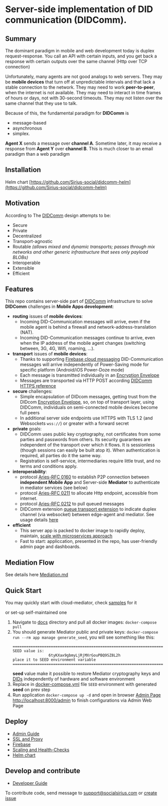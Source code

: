 # Server-side implementation of DID communication (DIDComm).

## Summary
The dominant paradigm in mobile and web development today is duplex request-response. 
You call an API with certain inputs, and you get back a response with certain outputs over the same channel (Http over TCP connection)

Unfortunately, many agents are not good analogs to web servers. They may be **mobile devices** that turn off at 
unpredictable intervals and that lack a stable connection to the network. 
They may need to work **peer-to-peer**, when the internet is not available. 
They may need to interact in time frames of hours or days, not with 30-second timeouts. 
They may not listen over the same channel that they use to talk.

Because of this, the fundamental paradigm for **DIDComm** is 

  - message-based 
  - asynchronous 
  - simplex. 

**Agent X** sends a message over **channel A**. Sometime later, it may receive a response from 
**Agent Y** over **channel B**. 
This is much closer to an email paradigm than a web paradigm

## Installation
Helm chart [https://github.com/Sirius-social/didcomm-helm](https://github.com/Sirius-social/didcomm-helm)

## Motivation

According to The [DIDComm](https://identity.foundation/didcomm-messaging/spec/) design attempts to be:

 - Secure 
 - Private
 - Decentralized 
 - Transport-agnostic
 - Routable *(allows mixed and dynamic transports; passes through mix networks and other generic infrastructure that sees only payload BLOBs)*
 - Interoperable 
 - Extensible
 - Efficient


## Features

This repo contains server-side part of [DIDComm](https://identity.foundation/didcomm-messaging/spec/#message-based-asynchronous-and-simplex) 
infrastructure to solve **DIDComm** challenges in **Mobile Apps development**: 
  
  - **routing** issues of **mobile devices**: 
      - Incoming DID-Communication messages will arrive, even if the mobile agent is behind a firewall 
        and network-address-translation (NAT).
      - Incoming DID-Communication messages continue to arrive, even when the IP address of the mobile agent 
        changes (switching between, 3G, 4G, Wifi, roaming, ...).
  - **transport** issues of **mobile devices**:
      - Thanks to supporting [Firebase cloud messaging](https://firebase.google.com/docs/cloud-messaging)
        DID-Communication messages will arrive independently of Power-Saving mode for specific 
        platform (Android/iOS Power-Doze mode)
      - Each message is transmitted individually in an [Encryption Envelope](https://github.com/hyperledger/aries-rfcs/blob/master/features/0019-encryption-envelope/README.md)
      - Messages are transported via HTTP POST according [DIDComm HTTPS reference](https://identity.foundation/didcomm-messaging/spec/#https)
  - **secure** challenges:
     - Simple encapsulation of DIDcom messages, getting trust from the DIDcom 
       [Encryption Envelope](https://identity.foundation/didcomm-messaging/spec/#summary), so, 
       on top of transport layer, using DIDComm, individuals on semi-connected mobile devices become full peers 
     - In additional server side endpoints use HTTPS with TLS 1.2 (and Websockets ```wss://```) 
       or greater with a forward secret
  - **private** goals:
     - DIDComm uses public key cryptography, not certificates from some parties and passwords from others. 
       Its security guarantees are independent of the transport over which it flows. 
       It is sessionless (though sessions can easily be built atop it). 
       When authentication is required, all parties do it the same way.
     - Registration is self-service, intermediaries require little trust, and no terms and conditions apply.
  - **interoperability**:
     - protocol [Aries-RFC 0160](https://github.com/hyperledger/aries-rfcs/tree/master/features/0160-connection-protocol) 
     to establish P2P connection between **independent Mobile App** and Server-side **Mediator** to 
     authenticate in mediator services (see below)
     - protocol [Aries-RFC 0211](https://github.com/hyperledger/aries-rfcs/tree/master/features/0211-route-coordination)
     to allocate Http endpoint, accessible from internet.
     - protocol [Aries-RFC 0212](https://github.com/Purik/aries-rfcs/tree/main/features/0212-pickup)
     to pull queued messages
     - DIDComm extension [queue transport extension](https://github.com/decentralized-identity/didcomm-messaging/blob/main/extensions/return_route/main.md)
     to indicate duplex channel (via websocket) between edge-agent and mediator. See usage details [here](docs/Mediation.md#using-a-mediator)
  - **efficient**
     - This server app is packed to docker image to rapidly deploy, maintain, [scale with microservices approach](docs/AdminGuide.md#scaling) 
     - Fast to start: appliccation, presented in the repo, has user-friendly admin page and dashboards.

## Mediation Flow

See details here [Mediation.md](docs/Mediation.md)

## Quick Start

You may quickly start with cloud-mediator, check [samples](docs/Developer.md#3-samples) for it

or set-up self-maintained one

  1. Navigate to [docs](docs/) directory and pull all docker images: ```docker-compose pull```
  2. You should generate Mediator public and private keys: ```docker-compose run --rm app manage generate_seed```,
     you will see something like this:
     ```
     =================================================================================
     SEED value is:
                     6tyKXax9gbmyLjRjMXrGouPBQ9SZ8L2h
     place it to SEED environment variable
     =================================================================================
     ```
     **seed** value make it possible to restore Mediator cryptography keys and [DIDs](https://www.w3.org/TR/did-core/)
     independently of hardware and software environment
  2. Replace in [docker-compose.yml](docs/docker-compose.yml) file ```SEED``` environment with generated **seed** on prev step
  3. Run application ```docker-compose up -d``` and open in browser [Admin Page http://localhost:8000/admin](http://localhost:8000/admin) to finish configurations
     via Admin Web Page
     
## Deploy

  - [Admin Guide](docs/AdminGuide.md)
  - [SSL and Proxy](docs/SSL_and_Proxy.md)
  - [Firebase](docs/Firebase.md)
  - [Scaling and Health-Checks](docs/Health_Checks.md)
  - [Helm chart](https://github.com/Sirius-social/didcomm-helm)

## Develop and contribute
  - [Developer Guide](docs/Developer.md)

To contribute code, send message to [support@socialsirius.com](mailto:support@socialsirius.com?subject=Contribute)
or [create issue](https://github.com/Sirius-social/didcomm-mediator/issues/new) 
